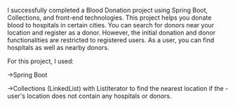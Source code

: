 I successfully completed a Blood Donation project using Spring Boot, Collections, and front-end technologies. This project helps you donate blood to hospitals in certain cities. You can search for donors near your location and register as a donor. However, the initial donation and donor functionalities are restricted to registered users. As a user, you can find hospitals as well as nearby donors.





For this project, I used:

->Spring Boot

->Collections (LinkedList) with ListIterator to find the nearest location if the -user's location does not contain any hospitals or donors.
